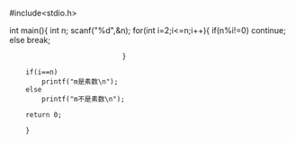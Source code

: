 #include<stdio.h>

int main(){ int n; scanf("%d",&n); for(int i=2;i<=n;i++){ if(n%i!=0) continue; else break;

								}

		if(i==n)
			printf("m是素数\n");
		else
			printf("m不是素数\n");

		return 0;

		}
